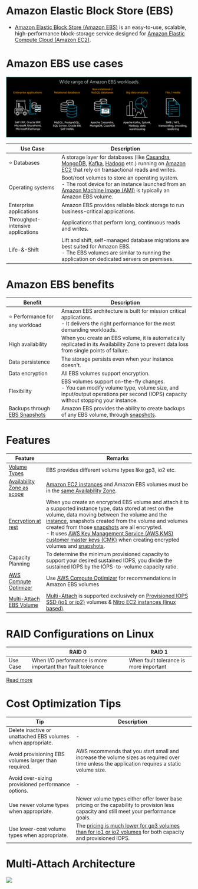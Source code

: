 # Amazon Elastic Block Store (EBS)
- [Amazon Elastic Block Store (Amazon EBS)](https://aws.amazon.com/ebs/) is an easy-to-use, scalable, high-performance block-storage service designed for [Amazon Elastic Compute Cloud (Amazon EC2)](../../../3_ComputeServices/AmazonEC2/Readme.md).

[](../../../3_ComputeServices/AmazonEC2/assets/AMI_EC2_Root_Volume.drawio.png)

# Amazon EBS use cases

![](assets/EBS-Use-Cases.png)

| Use Case                          | Description                                                                                                                                                                                                                                                                                                                                                                                                                                                                                                                                   |
|-----------------------------------|-----------------------------------------------------------------------------------------------------------------------------------------------------------------------------------------------------------------------------------------------------------------------------------------------------------------------------------------------------------------------------------------------------------------------------------------------------------------------------------------------------------------------------------------------|
| :star: Databases                  | A storage layer for databases (like [Casandra](../../../../1_HLDDesignComponents/3_DatabaseComponents/NoSQL-Databases/ApacheCasandra.md), [MongoDB](../../../../1_HLDDesignComponents/3_DatabaseComponents/NoSQL-Databases/MongoDB/Readme.md), [Kafka](../../../../1_HLDDesignComponents/4_MessageBrokers/Kafka/Readme.md), [Hadoop](../../../../1_HLDDesignComponents/5_BigDataComponents/ETLServices/BatchProcessing/ApacheHadoop/Readme.md) etc.) running on [Amazon EC2](../../../3_ComputeServices/AmazonEC2/Readme.md) that rely on transactional reads and writes. |
| Operating systems                 | Boot/root volumes to store an operating system. <br/>- The root device for an instance launched from an [Amazon Machine Image (AMI)]() is typically an Amazon EBS volume.                                                                                                                                                                                                                                                                                                                   |
| Enterprise applications           | Amazon EBS provides reliable block storage to run business-critical applications.                                                                                                                                                                                                                                                                                                                                                                                                                                                             |
| Throughput-intensive applications | Applications that perform long, continuous reads and writes.                                                                                                                                                                                                                                                                                                                                                                                                                                                                                  |
| Life-&-Shift                      | Lift and shift, self-managed database migrations are best suited for Amazon EBS. <br/>- The EBS volumes are similar to running the application on dedicated servers on premises.                                                                                                                                                                                                                                                                                                                                                              |

# Amazon EBS benefits

| Benefit                                                                | Description                                                                                                                                                                    |
|------------------------------------------------------------------------|--------------------------------------------------------------------------------------------------------------------------------------------------------------------------------|
| :star: Performance for any workload                                    | Amazon EBS architecture is built for mission critical applications. <br/>- It delivers the right performance for the most demanding workloads.                                 |
| High availability                                                      | When you create an EBS volume, it is automatically replicated in its Availability Zone to prevent data loss from single points of failure.                                     |
| Data persistence                                                       | The storage persists even when your instance doesn't.                                                                                                                          |
| Data encryption                                                        | All EBS volumes support encryption.                                                                                                                                            |
| Flexibility                                                            | EBS volumes support on-the-fly changes. <br/>- You can modify volume type, volume size, and input/output operations per second (IOPS) capacity without stopping your instance. |
| Backups through [EBS Snapshots](../../../12_Backup&DR/EBSSnapshots.md) | Amazon EBS provides the ability to create backups of any EBS volume, through [snapshots](../../../12_Backup&DR/EBSSnapshots.md).                                               |

# Features

| Feature                                                                                               | Remarks                                                                                                                                                                                                                                                                                                                                                                                                                                                                                                                                                        |
|-------------------------------------------------------------------------------------------------------|----------------------------------------------------------------------------------------------------------------------------------------------------------------------------------------------------------------------------------------------------------------------------------------------------------------------------------------------------------------------------------------------------------------------------------------------------------------------------------------------------------------------------------------------------------------|
| [Volume Types](EBSVolumeOptions.md)                                                                   | EBS provides different volume types like gp3, io2 etc.                                                                                                                                                                                                                                                                                                                                                                                                                                                                                                         |
| [Availability Zone as scope](../../../AWS-Global-Architecture-Region-AZ.md)                           | [Amazon EC2 instances](../../../3_ComputeServices/AmazonEC2/Readme.md) and Amazon EBS volumes must be in the [same Availability Zone](../../../AWS-Global-Architecture-Region-AZ.md).                                                                                                                                                                                                                                                                                                                                                                          |
| [Encryption at rest](https://docs.aws.amazon.com/AWSEC2/latest/UserGuide/EBSEncryption.html)          | When you create an encrypted EBS volume and attach it to a supported instance type, data stored at rest on the volume, data moving between the volume and the [instance](../../../3_ComputeServices/AmazonEC2/Readme.md), snapshots created from the volume and volumes created from those [snapshots](../../../12_Backup&DR/EBSSnapshots.md) are all encrypted. <br/>- It uses [AWS Key Management Service (AWS KMS) customer master keys (CMK)](../../../2c_SecurityServices/1_DataProtectionServices/AWSKMS.md) when creating encrypted volumes and [snapshots](../../../12_Backup&DR/EBSSnapshots.md). |
| Capacity Planning                                                                                     | To determine the minimum provisioned capacity to support your desired sustained IOPS, you divide the sustained IOPS by the IOPS-to-volume capacity ratio.                                                                                                                                                                                                                                                                                                                                                                                                      |
| [AWS Compute Optimizer](../../../8_MonitoringServices/AWSComputeOptimizer.md)                         | Use [AWS Compute Optimizer](../../../8_MonitoringServices/AWSComputeOptimizer.md) for recommendations in Amazon EBS volumes                                                                                                                                                                                                                                                                                                                                                                                                                                    |
| [Multi-Attach EBS Volume](https://docs.aws.amazon.com/AWSEC2/latest/UserGuide/ebs-volumes-multi.html) | [Multi-Attach](https://docs.aws.amazon.com/AWSEC2/latest/UserGuide/ebs-volumes-multi.html) is supported exclusively on [Provisioned IOPS SSD (io1 or io2)](https://aws.amazon.com/ebs/volume-types/) volumes & [Nitro EC2 instances (linux based)](../../../3_ComputeServices/AmazonEC2/Readme.md).                                                                                                                                                                                                                                                            |

# RAID Configurations on Linux

|          | RAID 0                                                      | RAID 1                                 |
|----------|-------------------------------------------------------------|----------------------------------------|
| Use Case | When I/O performance is more important than fault tolerance | When fault tolerance is more important |

[Read more](https://docs.aws.amazon.com/AWSEC2/latest/UserGuide/raid-config.html)

# Cost Optimization Tips

| Tip                                                         | Description                                                                                                                                   |
|-------------------------------------------------------------|-----------------------------------------------------------------------------------------------------------------------------------------------|
| Delete inactive or unattached EBS volumes when appropriate. | -                                                                                                                                             |
| Avoid provisioning EBS volumes larger than required.        | AWS recommends that you start small and increase the volume sizes as required over time unless the application requires a static volume size. |
| Avoid over-sizing provisioned performance options.          | -                                                                                                                                             |
| Use newer volume types when appropriate.                    | Newer volume types either offer lower base pricing or the capability to provision less capacity and still meet your performance goals.        |
| Use lower-cost volume types when appropriate.               | The [pricing is much lower for gp3 volumes than for io1 or io2 volumes](EBSVolumeOptions.md) for both capacity and provisioned IOPS.          |

# Multi-Attach Architecture

![](https://td-mainsite-cdn.tutorialsdojo.com/wp-content/uploads/2020/08/Amazon-EBS-multi-attach1.png)
